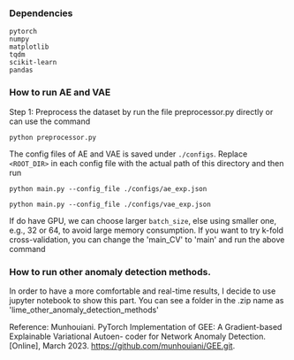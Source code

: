 ### Dependencies
```
pytorch
numpy
matplotlib
tqdm
scikit-learn
pandas
```

### How to run AE and VAE
Step 1:
Preprocess the dataset by run the file preprocessor.py directly
or can use the command
```shell
python preprocessor.py
```

The config files of AE and VAE is saved under `./configs`.
Replace `<ROOT_DIR>` in each config file with the actual path of this
directory and then run
```shell
python main.py --config_file ./configs/ae_exp.json
```
```shell
python main.py --config_file ./configs/vae_exp.json
```
If do have GPU, we can choose larger `batch_size`, else using smaller one,
e.g., 32 or 64, to avoid large memory consumption.
If you want to try k-fold cross-validation, you can change the 'main_CV' to 'main'
and run the above command

### How to run other anomaly detection methods.
In order to have a more comfortable and real-time results,
I decide to use jupyter notebook to show this part. 
You can see a folder in the .zip name as 'lime_other_anomaly_detection_methods'


Reference:
Munhouiani. PyTorch Implementation of GEE: A Gradient-based Explainable Variational Autoen-
coder for Network Anomaly Detection. [Online], March 2023. https://github.com/munhouiani/GEE.git.
